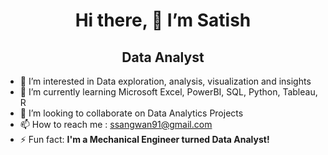 <h1 align="center">Hi there, 👋  I’m Satish</h1>
<h2 align="center">Data Analyst</h2>

- 👀 I’m interested in Data exploration, analysis, visualization and insights 
- 🌱 I’m currently learning Microsoft Excel, PowerBI, SQL, Python, Tableau, R
- 💞️ I’m looking to collaborate on Data Analytics Projects
- 📫 How to reach me : ssangwan91@gmail.com
- ⚡ Fun fact:  **I'm a Mechanical Engineer turned Data Analyst!**
  

<!---
satishsangwan/satishsangwan is a ✨ special ✨ repository because its `README.md` (this file) appears on your GitHub profile.
You can click the Preview link to take a look at your changes.
--->
